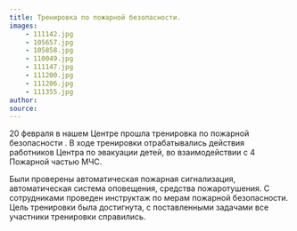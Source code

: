 ```yaml
---
title: Тренировка по пожарной безопасности.
images:
    - 111142.jpg
    - 105657.jpg
    - 105858.jpg
    - 110049.jpg
    - 111147.jpg
    - 111200.jpg
    - 111206.jpg
    - 111355.jpg
author: 
source:
---
```


20 февраля в нашем Центре  прошла тренировка по пожарной безопасности . В ходе тренировки отрабатывались действия работников  Центра по эвакуации детей, во взаимодействии с  4 Пожарной частью МЧС.

<!--more-->
Были проверены автоматическая пожарная сигнализация, автоматическая система оповещения, средства пожаротушения. С  сотрудниками  проведен инструктаж по мерам пожарной безопасности. Цель тренировки была достигнута, с поставленными задачами все участники тренировки справились.